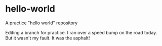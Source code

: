 # hello-world
A practice "hello world" repository

Editing a branch for practice. I ran over a speed bump on the road today. But it wasn't my fault. It was the asphalt!
